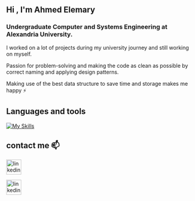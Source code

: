 ## Hi , I'm Ahmed Elemary
### Undergraduate Computer and Systems Engineering at Alexandria University.
I worked on a lot of projects during my university journey and still working on myself.

Passion for problem-solving and making the code as clean as possible by correct naming and applying design patterns.

Making use of the best data structure to save time and storage makes me happy ⚡ 

## Languages and tools

[![My Skills](https://skills.thijs.gg/icons?i=java,scala,c,cpp,r,python,ts,js,html,css,angular,git,linux,aws,spring)]()

## contact me 📫

[<img src='https://raw.githubusercontent.com/rahuldkjain/github-profile-readme-generator/master/src/images/icons/Social/linked-in-alt.svg' alt='linkedin' height='40'>](https://www.linkedin.com/in/ahmed-elemary-b46427240/)

[<img src='https://cdn.codeforces.com/s/66827/images/codeforces-sponsored-by-ton.png' alt='linkedin' height='40'>](https://codeforces.com/profile/El3mary)


 
<!--
**AhmedElemary57/AhmedElemary57** is a ✨ _special_ ✨ repository because its `README.md` (this file) appears on your GitHub profile.

Here are some ideas to get you started:

- 🔭 I’m currently working on ...
- 🌱 I’m currently learning ...
- 👯 I’m looking to collaborate on ...
- 🤔 I’m looking for help with ...
- 💬 Ask me about ...
- 📫 How to reach me: ...
- 😄 Pronouns: ...
- ⚡ Fun fact: ...
-->

